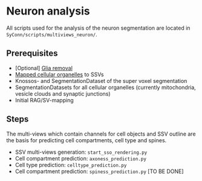 # Neuron analysis
All scripts used for the analysis of the neuron segmentation are located in `SyConn/scripts/multiviews_neuron/`.

## Prerequisites
* [Optional] [Glia removal](glia_removal.md)
* [Mapped cellular organelles](object_mapping.md) to SSVs
* Knossos- and SegmentationDataset of the super voxel segmentation
* SegmentationDatasets for all cellular organelles (currently mitochondria, vesicle clouds and synaptic junctions)
* Initial RAG/SV-mapping

## Steps
The multi-views which contain channels for cell objects and SSV outline
 are the basis for predicting cell compartments, cell type and spines.
* SSV multi-views generation: `start_sso_rendering.py`
* Cell compartment prediction: `axoness_prediction.py`
* Cell type prediction: `celltype_prediction.py`
* Cell compartment prediction: `spiness_prediction.py` [TO BE DONE]


